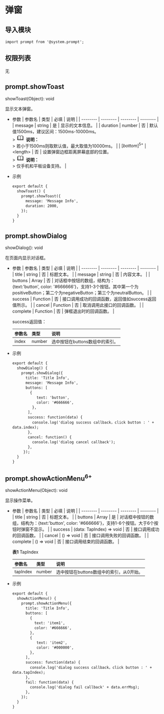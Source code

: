 # 弹窗


## 导入模块

```
import prompt from '@system.prompt';
```


## 权限列表

无

## prompt.showToast

showToast(Object): void

显示文本弹窗。

- 参数
  | 参数名 | 类型 | 必填 | 说明 |
  | -------- | -------- | -------- | -------- |
  | message | string | 是 | 显示的文本信息。 |
  | duration | number | 否 | 默认值1500ms，建议区间：1500ms-10000ms。<br/>>&nbsp;![icon-note.gif](public_sys-resources/icon-note.gif)&nbsp;**说明：**<br/>>&nbsp;若小于1500ms则取默认值，最大取值为10000ms。 |
  | $[bottom]^{5+}$ | &lt;length&gt; | 否 | 设置弹窗边框距离屏幕底部的位置。<br/>>&nbsp;![icon-note.gif](public_sys-resources/icon-note.gif)&nbsp;**说明：**<br/>>&nbsp;仅手机和平板设备支持。 |

- 示例
  ```
  export default {    
    showToast() {        
      prompt.showToast({            
        message: 'Message Info',            
        duration: 2000,        
      });    
    }
  }
  ```


## prompt.showDialog

showDialog(): void

在页面内显示对话框。

- 参数
  | 参数名 | 类型 | 必填 | 说明 |
  | -------- | -------- | -------- | -------- |
  | title | string | 否 | 标题文本。 |
  | message | string | 否 | 内容文本。 |
  | buttons | Array | 否 | 对话框中按钮的数组，结构为：{text:'button',&nbsp;color:&nbsp;'\#666666'}，支持1-3个按钮。其中第一个为positiveButton；第二个为negativeButton；第三个为neutralButton。 |
  | success | Function | 否 | 接口调用成功的回调函数，返回值如success返回值所示。 |
  | cancel | Function | 否 | 取消调用此接口的回调函数。 |
  | complete | Function | 否 | 弹框退出时的回调函数。 |

  success返回值：

  | 参数名 | 类型 | 说明 |
  | -------- | -------- | -------- |
  | index | number | 选中按钮在buttons数组中的索引。 |

- 示例
  ```
  export default {    
    showDialog() {       
      prompt.showDialog({           
        title: 'Title Info',            
        message: 'Message Info',           
        buttons: [                
          {                    
             text: 'button',                   
             color: '#666666',                
           },            
         ],            
         success: function(data) {                
           console.log('dialog success callback，click button : ' + data.index);            
         },            
         cancel: function() {                
           console.log('dialog cancel callback');            
         },
       });    
    }
  }
  ```

## prompt.showActionMenu<sup>6+</sup>

showActionMenu(Object): void

显示操作菜单。

- 参数
  | 参数名 | 类型 | 必填 | 说明 |
  | -------- | -------- | -------- | -------- |
  | title | string | 否 | 标题文本。 |
  | buttons | Array | 是 | 对话框中按钮的数组，结构为：{text:'button',&nbsp;color:&nbsp;'\#666666'}，支持1-6个按钮。大于6个按钮时弹窗不显示。 |
  | success | (data:&nbsp;TapIndex)&nbsp;=&gt;&nbsp;void | 否 | 接口调用成功的回调函数。 |
  | cancel | ()&nbsp;=&gt;&nbsp;void | 否 | 接口调用失败的回调函数。 |
  | complete | ()&nbsp;=&gt;&nbsp;void | 否 | 接口调用结束的回调函数。 |

  **表1** TapIndex
  
  | 参数名 | 类型 | 说明 |
  | -------- | -------- | -------- |
  | tapIndex | number | 选中按钮在buttons数组中的索引，从0开始。 |

- 示例
  ```
  export default {    
    showActionMenu() {        
      prompt.showActionMenu({            
        title: 'Title Info',            
        buttons: [                
          {                    
            text: 'item1',                    
            color: '#666666',                
          },                
          {                    
             text: 'item2',                    
             color: '#000000',                
          },            
        ],            
        success: function(data) {                
          console.log('dialog success callback，click button : ' + data.tapIndex);            
        },            
        fail: function(data) {                
          console.log('dialog fail callback' + data.errMsg);            
        },       
      });    
    }
  }
  ```
